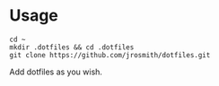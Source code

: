 # Usage
```
cd ~
mkdir .dotfiles && cd .dotfiles
git clone https://github.com/jrosmith/dotfiles.git
```

Add dotfiles as you wish.

